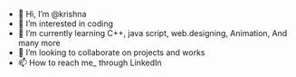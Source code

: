 - 👋 Hi, I’m @krishna
- 👀 I’m interested in coding 
- 🌱 I’m currently learning C++, java script, web.designing, Animation, And many more
- 💞️ I’m looking to collaborate on projects and works 
- 📫 How to reach me_ through LinkedIn 

<!---
Zoom10p/Zoom10p is a ✨ special ✨ repository because its `README.md` (this file) appears on your GitHub profile.
You can click the Preview link to take a look at your changes.
--->
